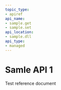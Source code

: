 ```yaml
---
topic_type:
- apiref
api_name:
- sample.get
- sample.set
api_location:
- sample.dll
api_type:
- managed
---
```


# Samle API 1

Test reference document
